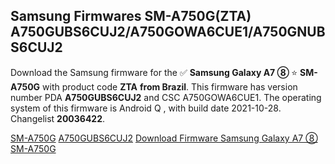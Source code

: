 <h2>Samsung Firmwares SM-A750G(ZTA) A750GUBS6CUJ2/A750GOWA6CUE1/A750GNUBS6CUJ2</h2>
Download the Samsung firmware for the ✅ <strong>Samsung Galaxy A7 ⑧ </strong> ⭐ <strong>SM-A750G</strong> with product code <strong>ZTA</strong> <strong> from Brazil</strong>. This firmware has version number PDA <strong>A750GUBS6CUJ2</strong> and CSC A750GOWA6CUE1. The operating system of this firmware is Android Q , with build date 2021-10-28. Changelist <strong>20036422</strong>.


[SM-A750G](https://samfirm.shop/samsung/model/SM-A750G)
[A750GUBS6CUJ2](https://samfirm.shop/samsung/pda/A750GUBS6CUJ2)
[Download Firmware Samsung Galaxy A7 ⑧ SM-A750G](https://samfirm.shop/samsung/firmware/469757)
